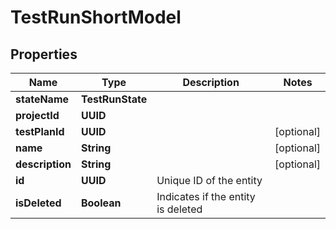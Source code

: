 

# TestRunShortModel


## Properties

| Name | Type | Description | Notes |
|------------ | ------------- | ------------- | -------------|
|**stateName** | **TestRunState** |  |  |
|**projectId** | **UUID** |  |  |
|**testPlanId** | **UUID** |  |  [optional] |
|**name** | **String** |  |  [optional] |
|**description** | **String** |  |  [optional] |
|**id** | **UUID** | Unique ID of the entity |  |
|**isDeleted** | **Boolean** | Indicates if the entity is deleted |  |



